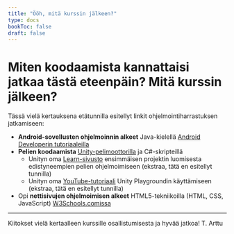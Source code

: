 ```yaml
---
title: "Ööh, mitä kurssin jälkeen?"
type: docs
bookToc: false
draft: false
---
```


# Miten koodaamista kannattaisi jatkaa tästä eteenpäin? Mitä kurssin jälkeen?

Tässä vielä kertauksena etätunnilla esitellyt linkit ohjelmointiharrastuksen jatkamiseen:

- **Android-sovellusten ohjelmoinnin alkeet** Java-kielellä [Android Developerin tutoriaaleilla](https://developer.android.com/courses/fundamentals-training/overview-v2)
- **Pelien koodaamista** [Unity-pelimoottorilla](https://unity.com/) ja C#-skripteillä
	- Unityn oma [Learn-sivusto](https://learn.unity.com/) ensimmäisen projektin luomisesta edistyneempien pelien ohjelmoimiseen (ekstraa, tätä en esitellyt tunnilla)
	- Unityn oma [YouTube-tutoriaali](https://www.youtube.com/watch?v=-akBC3v4t34) Unity Playgroundin käyttämiseen (ekstraa, tätä en esitellyt tunnilla)
- Opi **nettisivujen ohjelmoimisen alkeet** HTML5-tekniikoilla (HTML, CSS, JavaScript) [W3Schools.comissa](https://www.w3schools.com/)

---

Kiitokset vielä kertaalleen kurssille osallistumisesta ja hyvää jatkoa! T. Arttu